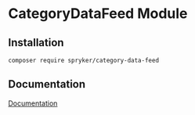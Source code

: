 # CategoryDataFeed Module

## Installation

```
composer require spryker/category-data-feed
```

## Documentation

[Documentation](https://spryker.github.io)
